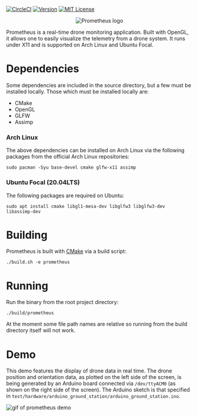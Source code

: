 [![CircleCI][circle-badge]][circle-url]
[![Version][version-badge]](version-url)
[![MIT License][license-badge]](LICENSE.md)

<p align="center">
    <img alt="Prometheus logo" src="assets/logos/logo_with_text.png">
</p>

Prometheus is a real-time drone monitoring application. Built with OpenGL, it
allows one to easily visualize the telemetry from a drone system. It runs under
X11 and is supported on Arch Linux and Ubuntu Focal.

# Dependencies

Some dependencies are included in the source directory, but a few must be
installed locally. Those which must be installed locally are:

* CMake
* OpenGL
* GLFW
* Assimp

### Arch Linux

The above dependencies can be installed on Arch Linux via the following packages
from the official Arch Linux repositories:

```
sudo pacman -Syu base-devel cmake glfw-x11 assimp
```

### Ubuntu Focal (20.04LTS)

The following packages are required on Ubuntu:

```
sudo apt install cmake libgl1-mesa-dev libglfw3 libglfw3-dev libassimp-dev
```

# Building

Prometheus is built with [CMake](https://cmake.org/) via a build script:

```
./build.sh -e prometheus
```

# Running

Run the binary from the root project directory:

```
./build/prometheus
```

At the moment some file path names are relative so running from the build
directory itself will not work.

# Demo

This demo features the display of drone data in real time. The drone position
and orientation data, as plotted on the left side of the screen, is being
generated by an Arduino board connected via `/dev/ttyACM0` (as shown on the
right side of the screen). The Arduino sketch is that specified in
`test/hardware/arduino_ground_station/arduino_ground_station.ino`.

![gif of prometheus demo](assets/gifs/prometheus_demo.gif)

[circle-badge]: https://circleci.com/gh/jdtaylor7/prometheus.svg?style=svg
[circle-url]: https://circleci.com/gh/jdtaylor7/prometheus
[version-badge]: https://img.shields.io/github/release/jdtaylor7/drone_viewer/all.svg
[version-url]: https://github.com/jdtaylor7/drone_viewer/releases/latest
[license-badge]: https://img.shields.io/badge/license-MIT-007EC7.svg
